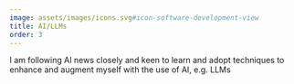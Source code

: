 ```yaml
---
image: assets/images/icons.svg#icon-software-development-view
title: AI/LLMs
order: 3
---
```

I am following AI news closely and keen to learn and adopt techniques to enhance and augment myself with the use of AI, e.g. LLMs
